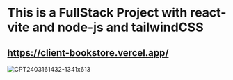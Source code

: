 # This is a FullStack Project with react-vite and node-js and tailwindCSS
## https://client-bookstore.vercel.app/
![CPT2403161432-1341x613](https://github.com/OmerCoskun43/client-bookstore/assets/144324576/b112c451-2253-49d7-821a-ccfe53f97749)
